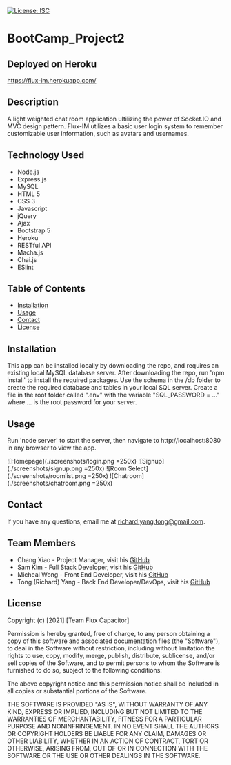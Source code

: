 [![License: ISC](https://img.shields.io/badge/License-ISC-blue.svg)](https://opensource.org/licenses/ISC)

# BootCamp_Project2

## Deployed on Heroku
https://flux-im.herokuapp.com/

## Description
A light weighted chat room application ultilizing the power of Socket.IO and MVC design pattern. Flux-IM utilizes a basic user login system to remember customizable user information, such as avatars and usernames.

## Technology Used
* Node.js
* Express.js
* MySQL
* HTML 5
* CSS 3
* Javascript
* jQuery
* Ajax
* Bootstrap 5
* Heroku
* RESTful API
* Macha.js
* Chai.js
* ESlint

## Table of Contents
* [Installation](#installation)
* [Usage](#usage)
* [Contact](#contact)
* [License](#license)

## Installation
This app can be installed locally by downloading the repo, and requires an existing local MySQL database server. After downloading the repo, run 'npm install' to install the required packages. Use the schema in the /db folder to create the required database and tables in your local SQL server. Create a file in the root folder called ".env" with the variable "SQL_PASSWORD = ..." where ... is the root password for your server.

## Usage
Run 'node server' to start the server, then navigate to http://localhost:8080 in any browser to view the app.

![Homepage](./screenshots/login.png =250x)
![Signup](./screenshots/signup.png =250x)
![Room Select](./screenshots/roomlist.png =250x)
![Chatroom](./screenshots/chatroom.png =250x)

## Contact
If you have any questions, email me at richard.yang.tong@gmail.com.

## Team Members
* Chang Xiao - Project Manager, visit his [GitHub](https://github.com/sinsinkun)
* Sam Kim - Full Stack Developer, visit his [GitHub](https://github.com/TalkingSkunk)
* Micheal Wong - Front End Developer, visit his [GitHub](https://github.com/Mwong228)
* Tong (Richard) Yang - Back End Developer/DevOps, visit his [GitHub](https://github.com/Dragontalker)

## License
Copyright (c) [2021] [Team Flux Capacitor]

Permission is hereby granted, free of charge, to any person obtaining a copy of this software and associated documentation files (the "Software"), to deal in the Software without restriction, including without limitation the rights to use, copy, modify, merge, publish, distribute, sublicense, and/or sell copies of the Software, and to permit persons to whom the Software is furnished to do so, subject to the following conditions:

The above copyright notice and this permission notice shall be included in all copies or substantial portions of the Software.

THE SOFTWARE IS PROVIDED "AS IS", WITHOUT WARRANTY OF ANY KIND, EXPRESS OR IMPLIED, INCLUDING BUT NOT LIMITED TO THE WARRANTIES OF MERCHANTABILITY, FITNESS FOR A PARTICULAR PURPOSE AND NONINFRINGEMENT. IN NO EVENT SHALL THE AUTHORS OR COPYRIGHT HOLDERS BE LIABLE FOR ANY CLAIM, DAMAGES OR OTHER LIABILITY, WHETHER IN AN ACTION OF CONTRACT, TORT OR OTHERWISE, ARISING FROM, OUT OF OR IN CONNECTION WITH THE SOFTWARE OR THE USE OR OTHER DEALINGS IN THE SOFTWARE.
